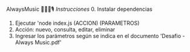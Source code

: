AlwaysMusic 🎸🎺🥁🎙
*Instrucciones*
0. Instalar dependencias
1. Ejecutar 'node index.js (ACCION) (PARAMETROS)
2. Acción: nuevo, consulta, editar, eliminar
3. Ingresar los parámetros según se indica en el documento 'Desafio - Always Music.pdf'